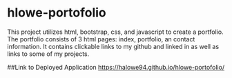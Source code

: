 # hlowe-portofolio

This project utilizes html, bootstrap, css, and javascript to create a portfolio.
The portfolio consists of 3 html pages: index, portfolio, an contact information. It contains clickable links to my github and linked in as well as links to some of my projects.

##Link to Deployed Application
https://halowe94.github.io/hlowe-portofolio/

